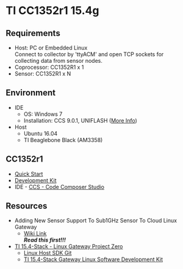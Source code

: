 TI CC1352r1 15.4g
===  

Requirements
---
- Host: PC or Embedded Linux    
  Connect to collector by 'ttyACM' and open TCP sockets for     
  collecting data from sensor nodes.     
- Coprocessor: CC1352R1 x 1     
- Sensor: CC1352R1 x N     

Environment
---   
- IDE
  - OS: Windows 7
  - Installation: CCS 9.0.1, UNIFLASH ([More Info](ide.md))    
- Host
  - Ubuntu 16.04
  - TI Beaglebone Black (AM3358)

CC1352r1
---
- [Quick Start](http://www.ti.com/lit/ml/swru525d/swru525d.pdf)    
- [Development Kit](http://www.ti.com/tool/LAUNCHXL-CC1352R1)    
- IDE - [CCS - Code Composer Studio](http://software-dl.ti.com/ccs/esd/documents/ccs_downloads.html)     

Resources
---     
- Adding New Sensor Support To Sub1GHz Sensor To Cloud Linux Gateway    
  - [Wiki Link](http://processors.wiki.ti.com/index.php/Adding_New_Sensor_Support_To_Sub1GHz_Sensor_To_Cloud_Linux_Gateway)    
    ***Read this first!!!***      
- [TI 15.4-Stack - Linux Gateway Project Zero](http://dev.ti.com/tirex/explore/node?node=AIpEfnGDfOZ6k-P9SF11iA__pTTHBmu__LATEST)      
  - [Linux Host SDK Git](git://git.ti.com/apps/tidep0084.git)     
  - [TI 15.4-Stack Gateway Linux Software Development Kit](http://www.ti.com/tool/TI-15.4-STACK-GATEWAY-LINUX-SDK)     
  



